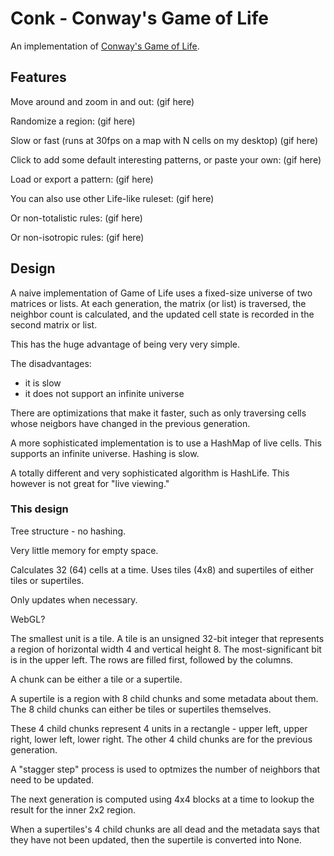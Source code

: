 # Conk - Conway's Game of Life

An implementation of [Conway's Game of Life](https://en.wikipedia.org/wiki/Conway's_Game_of_Life).

## Features

Move around and zoom in and out:
(gif here)

Randomize a region:
(gif here)

Slow or fast (runs at 30fps on a map with N cells on my desktop)
(gif here)

Click to add some default interesting patterns, or paste your own:
(gif here)

Load or export a pattern:
(gif here)

You can also use other Life-like ruleset:
(gif here)

Or non-totalistic rules:
(gif here)

Or non-isotropic rules:
(gif here)

## Design

A naive implementation of Game of Life uses a fixed-size universe of two matrices or lists. At each generation, the matrix (or list) is traversed, the neighbor count is calculated, and the updated cell state is recorded in the second matrix or list.

This has the huge advantage of being very very simple.

The disadvantages:

- it is slow
- it does not support an infinite universe

There are optimizations that make it faster, such as only traversing cells whose neigbors have changed in the previous generation.

A more sophisticated implementation is to use a HashMap of live cells. This supports an infinite universe. Hashing is slow.

A totally different and very sophisticated algorithm is HashLife. This however is not great for "live viewing."

### This design

Tree structure - no hashing.

Very little memory for empty space.

Calculates 32 (64) cells at a time. Uses tiles (4x8) and supertiles of either tiles or supertiles.

Only updates when necessary.

WebGL?

The smallest unit is a tile. A tile is an unsigned 32-bit integer that represents a region of horizontal width 4 and vertical height 8. The most-significant bit is in the upper left. The rows are filled first, followed by the columns.

A chunk can be either a tile or a supertile.

A supertile is a region with 8 child chunks and some metadata about them. The 8 child chunks can either be tiles or supertiles themselves.

These 4 child chunks represent 4 units in a rectangle - upper left, upper right, lower left, lower right. The other 4 child chunks are for the previous generation.

A "stagger step" process is used to optmizes the number of neighbors that need to be updated.

The next generation is computed using 4x4 blocks at a time to lookup the result for the inner 2x2 region.

When a supertiles's 4 child chunks are all dead and the metadata says that they have not been updated, then the supertile is converted into None.
